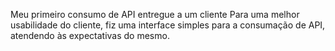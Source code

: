 Meu primeiro consumo de API entregue a um cliente Para uma melhor usabilidade do cliente, fiz uma interface simples para a consumação de API, atendendo às expectativas do mesmo.
